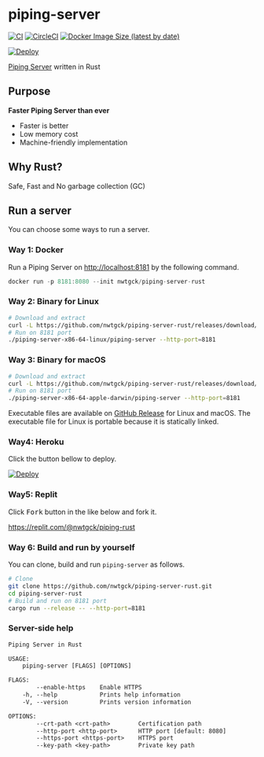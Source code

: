# piping-server
[![CI](https://github.com/nwtgck/piping-server-rust/workflows/CI/badge.svg)](https://github.com/nwtgck/piping-server-rust/actions) [![CircleCI](https://circleci.com/gh/nwtgck/piping-server-rust.svg?style=shield)](https://circleci.com/gh/nwtgck/piping-server-rust) [![Docker Image Size (latest by date)](https://img.shields.io/docker/image-size/nwtgck/piping-server-rust)](https://hub.docker.com/r/nwtgck/piping-server-rust)

[![Deploy](https://www.herokucdn.com/deploy/button.svg)](https://heroku.com/deploy)

[Piping Server](https://github.com/nwtgck/piping-server) written in Rust

## Purpose
**Faster Piping Server than ever**  

* Faster is better
* Low memory cost
* Machine-friendly implementation

## Why Rust?
Safe, Fast and No garbage collection (GC)

## Run a server
You can choose some ways to run a server.

### Way 1: Docker
Run a Piping Server on <http://localhost:8181> by the following command.

```rs
docker run -p 8181:8080 --init nwtgck/piping-server-rust
```

### Way 2: Binary for Linux

```bash
# Download and extract
curl -L https://github.com/nwtgck/piping-server-rust/releases/download/v0.8.4/piping-server-x86-64-linux.tar.gz | tar xzf -
# Run on 8181 port
./piping-server-x86-64-linux/piping-server --http-port=8181
```

### Way 3: Binary for macOS

```bash
# Download and extract
curl -L https://github.com/nwtgck/piping-server-rust/releases/download/v0.8.4/piping-server-x86-64-apple-darwin.tar.gz | tar xzf -
# Run on 8181 port
./piping-server-x86-64-apple-darwin/piping-server --http-port=8181
```

Executable files are available on [GitHub Release](https://github.com/nwtgck/piping-server-rust/releases) for Linux and macOS. The executable file for Linux is portable because it is statically linked.

### Way4: Heroku

Click the button bellow to deploy.

[![Deploy](https://www.herokucdn.com/deploy/button.svg)](https://heroku.com/deploy)

### Way5: Replit

Click <kbd>Fork</kbd> button in the like below and fork it.

<https://replit.com/@nwtgck/piping-rust>

### Way 6: Build and run by yourself
You can clone, build and run `piping-server` as follows.

```bash
# Clone
git clone https://github.com/nwtgck/piping-server-rust.git
cd piping-server-rust
# Build and run on 8181 port
cargo run --release -- --http-port=8181
```

### Server-side help

```txt
Piping Server in Rust

USAGE:
    piping-server [FLAGS] [OPTIONS]

FLAGS:
        --enable-https    Enable HTTPS
    -h, --help            Prints help information
    -V, --version         Prints version information

OPTIONS:
        --crt-path <crt-path>        Certification path
        --http-port <http-port>      HTTP port [default: 8080]
        --https-port <https-port>    HTTPS port
        --key-path <key-path>        Private key path
```
